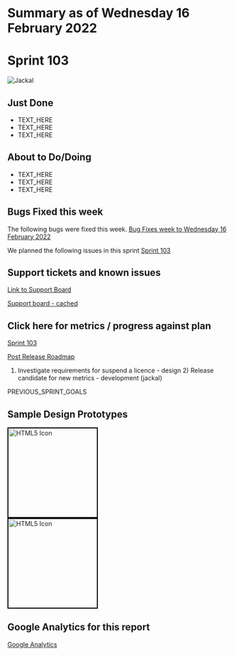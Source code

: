 # Summary as of Wednesday 16 February 2022 

# Sprint 103

![Jackal](graphs/jackal.png)

## Just Done
* TEXT_HERE
* TEXT_HERE
* TEXT_HERE

## About to Do/Doing
* TEXT_HERE
* TEXT_HERE
* TEXT_HERE

## Bugs Fixed this week
The following bugs were fixed this week.
[Bug Fixes week to Wednesday 16 February 2022](graphs/bugs16022022.png)

We planned the following issues in this sprint 
[Sprint 103](graphs/sprint16022022.png)

## Support tickets and known issues
[Link to Support Board](https://collaboration.homeoffice.gov.uk/jira/secure/RapidBoard.jspa?rapidView=1717&selectedIssue=ASSB-253)

[Support board - cached](graphs/supportBoard16022022.png)

## Click here for metrics / progress against plan
[Sprint 103](graphs/progress16022022.png)

[Post Release Roadmap](graphs/roadmap16022022.png)

1) Investigate requirements for suspend a licence - design 2) Release candidate for new metrics - development (jackal)

PREVIOUS_SPRINT_GOALS

## Sample Design Prototypes
<a href="graphs/proto1_16022022.png"><img src="graphs/proto1_16022022.png" alt="HTML5 Icon" width="200" style="border:2px solid black"></a>
<br>
<a href="graphs/proto2_16022022.png"><img src="graphs/proto2_16022022.png" alt="HTML5 Icon" width="200" style="border:2px solid black"></a>
<br>


## Google Analytics for this report
[Google Analytics](graphs/GA16022022.png)

